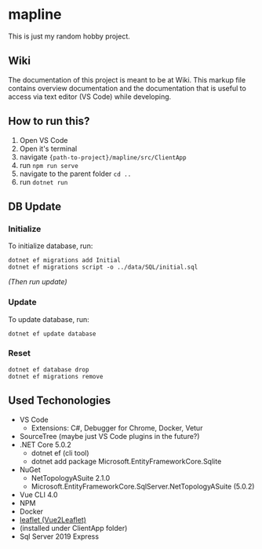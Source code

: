 # mapline
This is just my random hobby project. 

 ## Wiki
 The documentation of this project is meant to be at Wiki. This markup file contains overview documentation and the documentation that is useful to access via text editor (VS Code) while developing.

## How to run this?
 1. Open VS Code
 2. Open it's terminal
 3. navigate `{path-to-project}/mapline/src/ClientApp`
 4. run `npm run serve`
 5. navigate to the parent folder `cd ..`
 6. run `dotnet run`

## DB Update
### Initialize
To initialize database, run:
```
dotnet ef migrations add Initial
dotnet ef migrations script -o ../data/SQL/initial.sql
```
_(Then run update)_
### Update
To update database, run:
```
dotnet ef update database
```

### Reset
```
dotnet ef database drop
dotnet ef migrations remove
```

## Used Techonologies
 - VS Code
     - Extensions: C#, Debugger for Chrome, Docker, Vetur
 - SourceTree (maybe just VS Code plugins in the future?)
 - .NET Core 5.0.2
     - dotnet ef (cli tool)
     - dotnet add package Microsoft.EntityFrameworkCore.Sqlite
 - NuGet
     - NetTopologyASuite 2.1.0
     - Microsoft.EntityFrameworkCore.SqlServer.NetTopologyASuite (5.0.2)
 - Vue CLI 4.0
 - NPM
 - Docker
 - [leaflet (Vue2Leaflet)](https://github.com/vue-leaflet/Vue2Leaflet)
 - (installed under ClientApp folder)
 - Sql Server 2019 Express